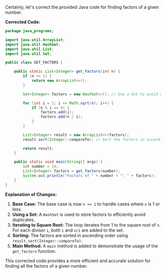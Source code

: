 Certainly, let's correct the provided Java code for finding factors of a given number.

**Corrected Code:**

```java
package java_programs;

import java.util.ArrayList;
import java.util.HashSet;
import java.util.List;
import java.util.Set;

public class GET_FACTORS {

    public static List<Integer> get_factors(int n) {
        if (n <= 1) { 
            return new ArrayList<>(); 
        }

        Set<Integer> factors = new HashSet<>(); // Use a Set to avoid duplicates

        for (int i = 1; i <= Math.sqrt(n); i++) {
            if (n % i == 0) {
                factors.add(i);
                factors.add(n / i); 
            }
        }

        List<Integer> result = new ArrayList<>(factors);
        result.sort(Integer::compareTo); // Sort the factors in ascending order

        return result;
    }

    public static void main(String[] args) {
        int number = 24;
        List<Integer> factors = get_factors(number);
        System.out.println("Factors of " + number + ": " + factors); 
    }
}
```

**Explanation of Changes:**

1. **Base Case:** The base case is now `n <= 1` to handle cases where `n` is 1 or less.
2. **Using a Set:** A `HashSet` is used to store factors to efficiently avoid duplicates.
3. **Iterating to Square Root:** The loop iterates from 1 to the square root of `n`. For each divisor `i`, both `i` and `n/i` are added to the set.
4. **Sorting:** The factors are sorted in ascending order using `result.sort(Integer::compareTo)`.
5. **Main Method:** A `main` method is added to demonstrate the usage of the `get_factors` function.

This corrected code provides a more efficient and accurate solution for finding all the factors of a given number.
